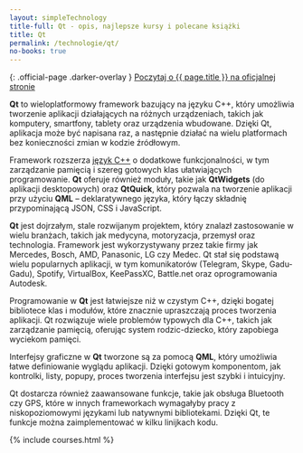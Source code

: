 ```yaml
---
layout: simpleTechnology
title-full: Qt - opis, najlepsze kursy i polecane książki
title: Qt
permalink: /technologie/qt/
no-books: true
---
```


{: .official-page .darker-overlay }
[Poczytaj o {{ page.title }} na oficjalnej stronie](https://www.qt.io/)

**Qt** to wieloplatformowy framework bazujący na języku C++, który umożliwia tworzenie aplikacji działających na różnych urządzeniach, takich jak komputery, smartfony, tablety oraz urządzenia wbudowane. Dzięki Qt, aplikacja może być napisana raz, a następnie działać na wielu platformach bez konieczności zmian w kodzie źródłowym.

Framework rozszerza [język C++](/technologie/c++) o dodatkowe funkcjonalności, w tym zarządzanie pamięcią i szereg gotowych klas ułatwiających programowanie. **Qt** oferuje również moduły, takie jak **QtWidgets** (do aplikacji desktopowych) oraz **QtQuick**, który pozwala na tworzenie aplikacji przy użyciu **QML** – deklaratywnego języka, który łączy składnię przypominającą JSON, CSS i JavaScript.

**Qt** jest dojrzałym, stale rozwijanym projektem, który znalazł zastosowanie w wielu branżach, takich jak medycyna, motoryzacja, przemysł oraz technologia. Framework jest wykorzystywany przez takie firmy jak Mercedes, Bosch, AMD, Panasonic, LG czy Medec. Qt stał się podstawą wielu popularnych aplikacji, w tym komunikatorów (Telegram, Skype, Gadu-Gadu), Spotify, VirtualBox, KeePassXC, Battle.net oraz oprogramowania Autodesk.

Programowanie w **Qt** jest łatwiejsze niż w czystym C++, dzięki bogatej bibliotece klas i modułów, które znacznie upraszczają proces tworzenia aplikacji. Qt rozwiązuje wiele problemów typowych dla C++, takich jak zarządzanie pamięcią, oferując system rodzic-dziecko, który zapobiega wyciekom pamięci.

Interfejsy graficzne w **Qt** tworzone są za pomocą **QML**, który umożliwia łatwe definiowanie wyglądu aplikacji. Dzięki gotowym komponentom, jak kontrolki, listy, popupy, proces tworzenia interfejsu jest szybki i intuicyjny.

Qt dostarcza również zaawansowane funkcje, takie jak obsługa Bluetooth czy GPS, które w innych frameworkach wymagałyby pracy z niskopoziomowymi językami lub natywnymi bibliotekami. Dzięki Qt, te funkcje można zaimplementować w kilku linijkach kodu.

{% include courses.html %}
